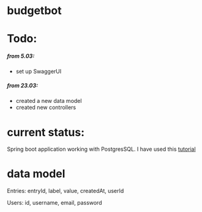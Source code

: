# budgetbot

# Todo:

##### from 5.03:
- set up SwaggerUI 

##### from 23.03:
- created a new data model
- created new controllers

# current status:
Spring boot application working with PostgresSQL.
I have used this [tutorial](https://www.callicoder.com/spring-boot-jpa-hibernate-postgresql-restful-crud-api-example/ "Spring Boot, PostgreSQL, JPA, Hibernate RESTful CRUD API Example")

# data model
Entries:
 entryId,
 label,
 value,
 createdAt,
 userId
 
Users:
 id,
 username,
 email,
 password